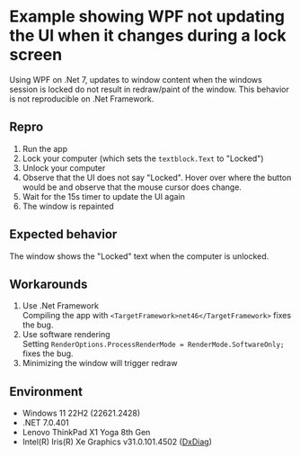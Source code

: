 # Example showing WPF not updating the UI when it changes during a lock screen
Using WPF on .Net 7, updates to window content when the windows session is locked do not result in redraw/paint of the window.  This behavior is not reproducible on .Net Framework.

## Repro
1. Run the app
1. Lock your computer (which sets the `textblock.Text` to "Locked")
1. Unlock your computer
1. Observe that the UI does not say "Locked".  Hover over where the button would be and observe that the mouse cursor does change.
1. Wait for the 15s timer to update the UI again
1. The window is repainted

## Expected behavior
The window shows the "Locked" text when the computer is unlocked.

## Workarounds
1. Use .Net Framework<br/>Compiling the app with `<TargetFramework>net46</TargetFramework>` fixes the bug.
1. Use software rendering<br/>Setting `RenderOptions.ProcessRenderMode = RenderMode.SoftwareOnly;` fixes the bug.
1. Minimizing the window will trigger redraw

## Environment
* Windows 11 22H2 (22621.2428)
* .NET 7.0.401
* Lenovo ThinkPad X1 Yoga 8th Gen
* Intel(R) Iris(R) Xe Graphics v31.0.101.4502 ([DxDiag](DxDiag.txt))